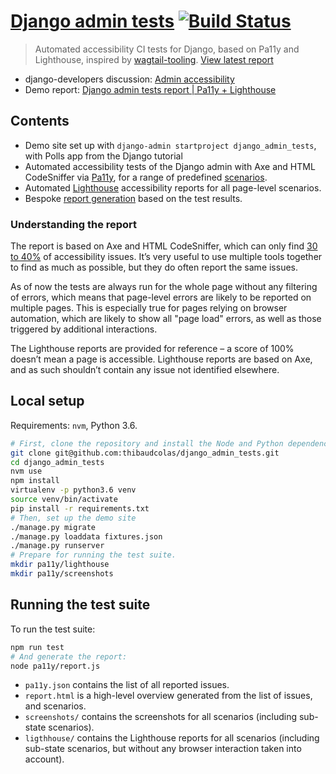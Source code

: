 # [Django admin tests](http://thibaudcolas.github.io/django_admin_tests/) [![Build Status](https://travis-ci.com/thibaudcolas/django_admin_tests.svg?branch=master)](https://travis-ci.com/thibaudcolas/django_admin_tests)

> Automated accessibility CI tests for Django, based on Pa11y and Lighthouse, inspired by [wagtail-tooling](https://github.com/thibaudcolas/wagtail-tooling). [View latest report](http://thibaudcolas.github.io/django_admin_tests/)

- django-developers discussion: [Admin accessibility](https://groups.google.com/g/django-developers/c/FsBrNGTxvCA)
- Demo report: [Django admin tests report | Pa11y + Lighthouse](http://thibaudcolas.github.io/django_admin_tests/)

## Contents

- Demo site set up with `django-admin startproject django_admin_tests`, with Polls app from the Django tutorial
- Automated accessibility tests of the Django admin with Axe and HTML CodeSniffer via [Pa11y](https://pa11y.org/), for a range of predefined [scenarios](./pa11y/scenarios.js).
- Automated [Lighthouse](https://github.com/GoogleChrome/lighthouse) accessibility reports for all page-level scenarios.
- Bespoke [report generation](http://thibaudcolas.github.io/django_admin_tests/) based on the test results.

### Understanding the report

The report is based on Axe and HTML CodeSniffer, which can only find [30 to 40%](https://alphagov.github.io/accessibility-tool-audit/) of accessibility issues. It’s very useful to use multiple tools together to find as much as possible, but they do often report the same issues.

As of now the tests are always run for the whole page without any filtering of errors, which means that page-level errors are likely to be reported on multiple pages. This is especially true for pages relying on browser automation, which are likely to show all "page load" errors, as well as those triggered by additional interactions.

The Lighthouse reports are provided for reference – a score of 100% doesn’t mean a page is accessible. Lighthouse reports are based on Axe, and as such shouldn’t contain any issue not identified elsewhere.

## Local setup

Requirements: `nvm`, Python 3.6.

```sh
# First, clone the repository and install the Node and Python dependencies.
git clone git@github.com:thibaudcolas/django_admin_tests.git
cd django_admin_tests
nvm use
npm install
virtualenv -p python3.6 venv
source venv/bin/activate
pip install -r requirements.txt
# Then, set up the demo site
./manage.py migrate
./manage.py loaddata fixtures.json
./manage.py runserver
# Prepare for running the test suite.
mkdir pa11y/lighthouse
mkdir pa11y/screenshots
```

## Running the test suite

To run the test suite:

```sh
npm run test
# And generate the report:
node pa11y/report.js
```

- `pa11y.json` contains the list of all reported issues.
- `report.html` is a high-level overview generated from the list of issues, and scenarios.
- `screenshots/` contains the screenshots for all scenarios (including sub-state scenarios).
- `ligthhouse/` contains the Lighthouse reports for all scenarios (including sub-state scenarios, but without any browser interaction taken into account).
